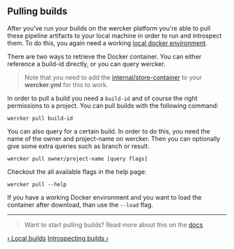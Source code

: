 ## Pulling builds

After you've run your builds on the wercker platform you're able to pull these
pipeline artifacts to your local machine in order to run and introspect them. To
do this, you again need a working
[local docker environment](/learn/basics/the-wercker-cli.html).

There are two ways to retrieve the Docker container. You can either reference a
build-id directly, or you can query wercker.

> Note that you need to add the [internal/store-container](/docs/steps/internal-steps.html#store-container) to your
**wercker.yml** for this to work.

In order to pull a build you need a `build-id` and of course the right
permissions to a project. You can pull builds with the following
command:

```no-highlight
wercker pull build-id
```

You can also query for a certain build. In order to do this, you need the name
of the owner and project-name on wercker. Then you can optionally give some
extra queries such as branch or result.

```no-highlight
wercker pull owner/project-name [query flags]
```

Checkout the all available flags in the help page:

```no-highlight
wercker pull --help
```

If you have a working Docker environment and you want to load the container
after download, than use the `--load` flag.

- - -
> Want to start pulling builds? Read more about this on the
> [docs](/cli/usage//pulling-builds.html)

[&lsaquo; Local builds](/learn/build/local-builds.html "nav previous build")
[Introspecting builds &rsaquo;](/learn/build/introspecting-builds.html "nav next build")
